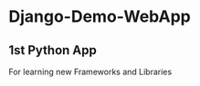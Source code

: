 # Django-Demo-WebApp
1st Python App
----------------------
For learning new Frameworks and Libraries
